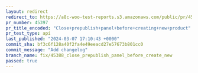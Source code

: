 ```yaml
---
layout: redirect
redirect_to: https://a8c-woo-test-reports.s3.amazonaws.com/public/pr/45397/api/index.html
pr_number: 45397
pr_title_encoded: "Close+prepublish+panel+before+creating+new+product"
pr_test_type: api
last_published: "2024-03-07 17:10:43 +0000"
commit_sha: bf3c6f128a40f2fa4e49eeacd27e57673b801cc0
commit_message: "Add changelog"
branch_name: fix/45388_close_prepublish_panel_before_create_new
passed: true
---
```


